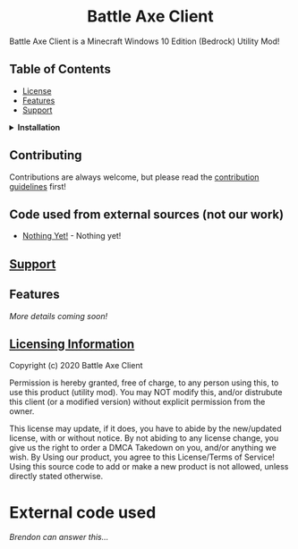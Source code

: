 <h1 align="center">Battle Axe Client</h1>

Battle Axe Client is a Minecraft Windows 10 Edition (Bedrock) Utility Mod!

## Table of Contents
- [License](#licensing-information)
- [Features](#features)
- [Support](#support)

<details><summary><b>Installation</b></summary>

1. Install the pre-requisites:

    [Download the Visual Studio C++ Redistributable](https://aka.ms/vs/16/release/VC_redist.x64.exe)

2. Open and Inject 

    Open the injector, when opened, press the inject button WHILE MC IS OPEN!
    All Done :)

</details>

## Contributing
Contributions are always welcome, but please read the [contribution guidelines](contributing.md) first!

## Code used from external sources (not our work)

- [Nothing Yet!](https://google.com) - Nothing yet!

## [Support](https://discord.gg/)

## Features
*More details coming soon!*
## [Licensing Information](https://github.com/BattleAxeClient/battle-axe-releases/blob/master/README.md)

Copyright (c) 2020 Battle Axe Client

Permission is hereby granted, free of charge, to any person using this, to use this product (utility mod). You may NOT modify this, and/or distrubute this client (or a modified version) without explicit permission from the owner. 

This license may update, if it does, you have to abide by the new/updated license, with or without notice. By not abiding to any license change, you give us the right to order a DMCA Takedown on you, and/or anything we wish. By Using our product, you agree to this License/Terms of Service!
Using this source code to add or make a new product is not allowed, unless directly stated otherwise.
# External code used

*Brendon can answer this...*
